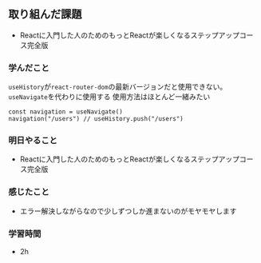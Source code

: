 ## 取り組んだ課題
 - Reactに入門した人のためのもっとReactが楽しくなるステップアップコース完全版

### 学んだこと

`useHistory`が`react-router-dom`の最新バージョンだと使用できない。  
`useNavigate`を代わりに使用する
使用方法はほとんど一緒みたい
```
const navigation = useNavigate()
navigation("/users") // useHistory.push("/users")
```

### 明日やること
- Reactに入門した人のためのもっとReactが楽しくなるステップアップコース完全版

### 感じたこと
- エラー解決しながらなので少しずつしか進まないのがモヤモヤします


### 学習時間
- 2h